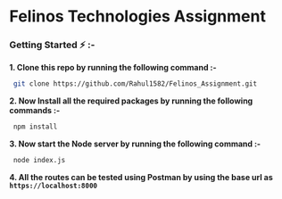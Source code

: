 # Felinos Technologies Assignment

### Getting Started ⚡ :-
 **1. Clone this repo by running the following command :-**
 ```bash
  git clone https://github.com/Rahul1582/Felinos_Assignment.git
 ```
 
 **2. Now Install all the required packages by running the following commands :-**
 ```bash
  npm install 
 ```
 **3. Now start the Node server by running the following command :-**
 ```bash
  node index.js
 ```   
   
 **4. All the routes can be tested using Postman by using the base url as `https://localhost:8000`**

